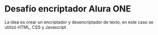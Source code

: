 

<h1>Desafío encriptador Alura ONE</h1>

La idea es crear un encriptador y desencriptador de texto, 
en este caso se utilizó HTML, CSS y Javascript
